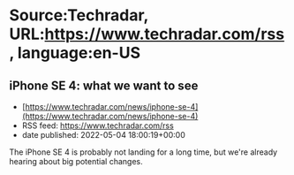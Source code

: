 # Source:Techradar, URL:https://www.techradar.com/rss, language:en-US

## iPhone SE 4: what we want to see
 - [https://www.techradar.com/news/iphone-se-4](https://www.techradar.com/news/iphone-se-4)
 - RSS feed: https://www.techradar.com/rss
 - date published: 2022-05-04 18:00:19+00:00

The iPhone SE 4 is probably not landing for a long time, but we're already hearing about big potential changes.

